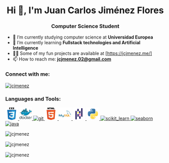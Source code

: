 <h1 align="center">Hi 👋, I'm Juan Carlos Jiménez Flores</h1>
<h3 align="center">Computer Science Student</h3>

- 🔭 I’m currently studying computer science at **Universidad Europea**
- 🌱 I’m currently learning **Fullstack technologies and Artificial Intelligence**
- 👨‍💻 Some of my fun projects are available at [https://jcjmenez.me/]
- 📫 How to reach me: **jcjmenez.02@gmail.com**

<h3 align="left">Connect with me:</h3>
<p align="left">
<a href="https://www.linkedin.com/in/jcjmenez/" target="blank"><img align="center" src="https://raw.githubusercontent.com/rahuldkjain/github-profile-readme-generator/master/src/images/icons/Social/linked-in-alt.svg" alt="jcjmenez" height="30" width="40" /></a>
</p>

<h3 align="left">Languages and Tools:</h3>
<p align="left"> <a href="https://www.w3schools.com/css/" target="_blank" rel="noreferrer"> <img src="https://raw.githubusercontent.com/devicons/devicon/master/icons/css3/css3-original-wordmark.svg" alt="css3" width="40" height="40"/> </a>
<a href="https://www.docker.com/" target="_blank" rel="noreferrer"> <img src="https://raw.githubusercontent.com/devicons/devicon/master/icons/docker/docker-original-wordmark.svg" alt="docker" width="40" height="40"/> </a> 
<a href="https://git-scm.com/" target="_blank" rel="noreferrer"> <img src="https://www.vectorlogo.zone/logos/git-scm/git-scm-icon.svg" alt="git" width="40" height="40"/> </a>  <a href="https://www.w3.org/html/" target="_blank" rel="noreferrer"> <img src="https://raw.githubusercontent.com/devicons/devicon/master/icons/html5/html5-original-wordmark.svg" alt="html5" width="40" height="40"/> </a>
<a href="https://www.mysql.com/" target="_blank" rel="noreferrer"> <img src="https://raw.githubusercontent.com/devicons/devicon/master/icons/mysql/mysql-original-wordmark.svg" alt="mysql" width="40" height="40"/> </a>
<a href="https://pandas.pydata.org/" target="_blank" rel="noreferrer"> <img src="https://raw.githubusercontent.com/devicons/devicon/2ae2a900d2f041da66e950e4d48052658d850630/icons/pandas/pandas-original.svg" alt="pandas" width="40" height="40"/> </a> 
<a href="https://www.python.org" target="_blank" rel="noreferrer"> <img src="https://raw.githubusercontent.com/devicons/devicon/master/icons/python/python-original.svg" alt="python" width="40" height="40"/> </a> <a href="https://scikit-learn.org/" target="_blank" rel="noreferrer"> <img src="https://upload.wikimedia.org/wikipedia/commons/0/05/Scikit_learn_logo_small.svg" alt="scikit_learn" width="40" height="40"/> </a> <a href="https://seaborn.pydata.org/" target="_blank" rel="noreferrer"> <img src="https://seaborn.pydata.org/_images/logo-mark-lightbg.svg" alt="seaborn" width="40" height="40"/> </a> 
<a href="https://www.java.com/" target="_blank" rel="noreferrer"> <img src="https://www.svgrepo.com/show/184143/java.svg" alt="java" width="40" height="40"/> </a> 
</p>

<p><img align="center" src="https://github-readme-stats.vercel.app/api/top-langs?username=jcjmenez&show_icons=true&locale=en&layout=compact&langs_count=10" alt="jcjmenez" /></p>

<p><img align="center" src="https://github-readme-stats.vercel.app/api?username=jcjmenez&show_icons=true&locale=en&count_private=true&include_all_commits=true" alt="jcjmenez" /></p>

<p><img align="center" src="https://github-readme-streak-stats.herokuapp.com/?user=jcjmenez&" alt="jcjmenez" /></p>

